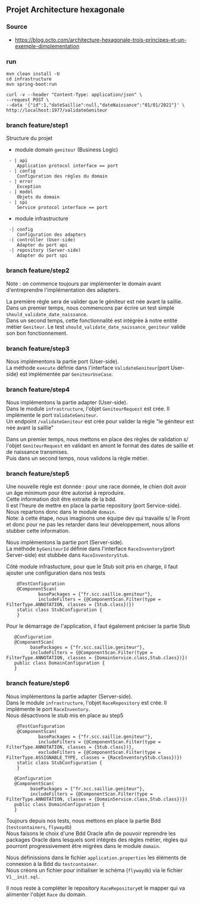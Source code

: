 ## Projet Architecture hexagonale

### Source
 * https://blog.octo.com/architecture-hexagonale-trois-principes-et-un-exemple-dimplementation

### run

```
mvn clean install -U
cd infrastructure
mvn spring-boot:run

curl -v --header "Content-Type: application/json" \
--request POST \
--data '{"id":1,"dateSaillie":null,"dateNaissance":"01/01/2021"}' \
http://localhost:1977/validateGeniteur

```

### branch feature/step1

Structure du projet

* module domain `geniteur` (Business Logic)
```
 - | api 
    Application protocol interface == port
 - | config
    Configuration des règles du domain
 - | error
    Exception
 - | model
    Objets du domain
 - | spi
    Service protocol interface == port
```

* module infrastructure

```
 -| config
    Configuration des adapters
 -| controller (User-side)
    Adapter du port api
 -| repository (Server-side)
    Adapter du port spi
```

### branch feature/step2

Note : on commence toujours par implémenter le domain avant d'entreprendre l'implémentation des adapters.

La première règle sera de valider que le géniteur est née avant la saillie.\
Dans un premier temps, nous commencons par écrire un test simple `should_validate_date_naissance`.\
Dans un second temps, cette fonctionnalité est intégrée à notre entité métier `Geniteur`. Le test `should_validate_date_naissance_geniteur` valide son bon fonctionnement.

### branch feature/step3

Nous implémentons la partie port (User-side).\
La méthode `execute` définie dans l'interface `ValidateGeniteur`(port User-side) est implémentée par `GeniteurUseCase`.

### branch feature/step4

Nous implémentons la partie adapter (User-side).\
Dans le module `infrastructure`, l'objet `GeniteurRequest` est crée. Il implémente le port `ValidateGeniteur`.\
Un endpoint `/validateGeniteur` est crée pour valider la règle "le géniteur est née avant la saillie"

Dans un premier temps, nous mettons en place des règles de validation s/ l'objet `GeniteurRequest` en validant en amont le format des dates de saillie et de naissance transmises.\
Puis dans un second temps, nous validons la règle métier.

### branch feature/step5

Une nouvelle règle est donnée : pour une race donnée, le chien doit avoir un âge minimum pour être autorisé à reproduire.\
Cette information doit être extraite de la bdd.\
Il est l'heure de mettre en place la partie repository (port Service-side). Nous repartons donc dans le module `domain`.\
Note: à cette étape, nous imaginons une équipe dev qui travaille s/ le Front et donc pour ne pas les retarder dans leur développement, nous allons stubber cette information.

Nous implémentons la partie port (Server-side).\
La méthode `byGeniteurId` définie dans l'interface `RaceInventory`(port Server-side) est stubbée dans `RaceInventoryStub`.

Côté module infrastucture, pour que le Stub soit pris en charge, il faut ajouter une configuration dans nos tests
```
    @TestConfiguration
    @ComponentScan(
            basePackages = {"fr.scc.saillie.geniteur"},
            includeFilters = {@ComponentScan.Filter(type = FilterType.ANNOTATION, classes = {Stub.class})})
    static class StubConfiguration {
    }
```
Pour le démarrage de l'application, il faut également préciser la partie Stub
```
   @Configuration
   @ComponentScan(
         basePackages = {"fr.scc.saillie.geniteur"},
         includeFilters = {@ComponentScan.Filter(type = FilterType.ANNOTATION, classes = {DomainService.class,Stub.class})})
   public class DomainConfiguration {
   }
```

### branch feature/step6

Nous implémentons la partie adapter (Server-side).\
Dans le module `infrastructure`, l'objet `RaceRepository` est crée. Il implémente le port `RaceInventory`.\
Nous désactivons le stub mis en place au step5
```
    @TestConfiguration
    @ComponentScan(
            basePackages = {"fr.scc.saillie.geniteur"},
            includeFilters = {@ComponentScan.Filter(type = FilterType.ANNOTATION, classes = {Stub.class})},
            excludeFilters = {@ComponentScan.Filter(type = FilterType.ASSIGNABLE_TYPE, classes = {RaceInventoryStub.class})})
    static class StubConfiguration {
    }
```

```
   @Configuration
   @ComponentScan(
         basePackages = {"fr.scc.saillie.geniteur"},
         includeFilters = {@ComponentScan.Filter(type = FilterType.ANNOTATION, classes = {DomainService.class,Stub.class})})
   public class DomainConfiguration {
   }
```

Toujours depuis nos tests, nous mettons en place la partie Bdd (`testcontainers`, `flywaydb`)\
Nous faisons le choix d'une Bdd Oracle afin de pouvoir reprendre les packages Oracle dans lesquels sont intégrés des règles métier, règles qui pourront progressivement être migrées dans le module `domain`.

Nous définissions dans le fichier `application.properties` les éléments de connexion à la Bdd du `testcontainer`.\
Nous créons un fichier pour initialiser le schéma (`flywaydb`) via le fichier `V1__init.sql`.

Il nous reste à compléter le repository `RaceRepository`et le mapper qui va alimenter l'objet `Race` du domain.


